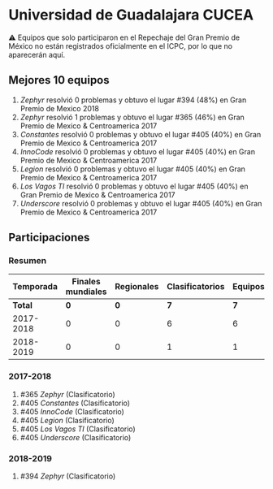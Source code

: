 # Universidad de Guadalajara CUCEA

:warning: Equipos que solo participaron en el Repechaje del Gran Premio de México no están registrados oficialmente en el ICPC, por lo que no aparecerán aquí.

## Mejores 10 equipos

1. _Zephyr_ resolvió 0 problemas y obtuvo el lugar #394 (48%) en Gran Premio de Mexico 2018
1. _Zephyr_ resolvió 1 problemas y obtuvo el lugar #365 (46%) en Gran Premio de Mexico & Centroamerica 2017
1. _Constantes_ resolvió 0 problemas y obtuvo el lugar #405 (40%) en Gran Premio de Mexico & Centroamerica 2017
1. _InnoCode_ resolvió 0 problemas y obtuvo el lugar #405 (40%) en Gran Premio de Mexico & Centroamerica 2017
1. _Legion_ resolvió 0 problemas y obtuvo el lugar #405 (40%) en Gran Premio de Mexico & Centroamerica 2017
1. _Los Vagos TI_ resolvió 0 problemas y obtuvo el lugar #405 (40%) en Gran Premio de Mexico & Centroamerica 2017
1. _Underscore_ resolvió 0 problemas y obtuvo el lugar #405 (40%) en Gran Premio de Mexico & Centroamerica 2017

## Participaciones

### Resumen

| Temporada | Finales mundiales | Regionales | Clasificatorios | Equipos |
| --- | --- | --- | --- | --- |
| **Total** | **0** | **0** | **7** | **7** |
| 2017-2018 | 0 | 0 | 6 | 6 |
| 2018-2019 | 0 | 0 | 1 | 1 |

### 2017-2018

1. #365 _Zephyr_ (Clasificatorio)
1. #405 _Constantes_ (Clasificatorio)
1. #405 _InnoCode_ (Clasificatorio)
1. #405 _Legion_ (Clasificatorio)
1. #405 _Los Vagos TI_ (Clasificatorio)
1. #405 _Underscore_ (Clasificatorio)

### 2018-2019

1. #394 _Zephyr_ (Clasificatorio)



